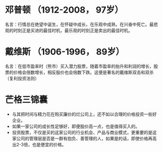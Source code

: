 # 邓普顿 （1912-2008， 97岁）
名言：行情总在绝望中诞生，在怀疑中成长，在乐观中成熟，在兴奋中死亡。最悲观的时刻正是买进的最佳时机，最乐观的时刻正是卖出的最佳时机。
# 戴维斯 （1906-1996， 89岁）
名言：在低市盈率时（熊市）买入潜力股票，随着市盈率的抬升和利润的增长，股票的价格会倍数增长，相反股价也会倍数下跌。这便是著名的戴维斯双击和双杀（复利投资法则）

# 芒格三锦囊
- 与其把时间与精力花在购买廉价的烂公司上，还不如以合理的价格投资一些好企业。
- 如果一家公司的成长性足够好，即便股价高一点，也是值得买入的。
- 投资股票，不仅是买的这家公司的行业机会、产品与商业模式，更重要的是这家公司的管理层是否是一群有抱负、善管理的人，如果是的话，即使价格再高出2-3倍，也是便宜的价格。
